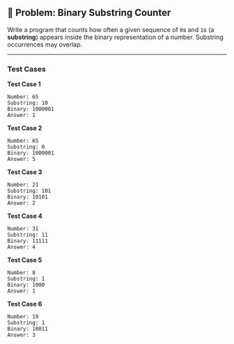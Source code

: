 ## 🧩 Problem: Binary Substring Counter

Write a program that counts how often a given sequence of `0`s and `1`s (a **substring**) appears inside the binary representation of a number. Substring occurrences may overlap.

---

### Test Cases

**Test Case 1**

```
Number: 65
Substring: 10
Binary: 1000001
Answer: 1
```

**Test Case 2**

```
Number: 65
Substring: 0
Binary: 1000001
Answer: 5
```

**Test Case 3**
```
Number: 21
Substring: 101
Binary: 10101
Answer: 2
```

**Test Case 4**

```
Number: 31
Substring: 11
Binary: 11111
Answer: 4
```

**Test Case 5**

```
Number: 8
Substring: 1
Binary: 1000
Answer: 1
```

**Test Case 6**

```
Number: 19
Substring: 1
Binary: 10011
Answer: 3
```
